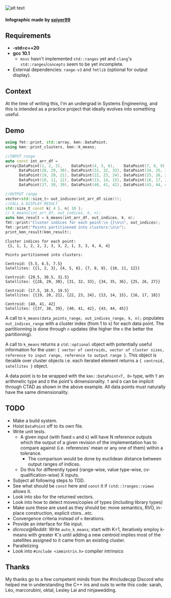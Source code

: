 ![alt text](https://i.imgur.com/RBXzdQ8.png)
#### Infographic made by [spiyer99](https://github.com/spiyer99)
## Requirements
- **-std=c++20**
- **gcc 10.1**
    - `msvc` hasn't implemented `std::ranges` yet and `clang`'s `std::ranges`/`concepts` seem to be yet incomplete.
- External dependencies: `range-v3` and `fmtlib` (optional for output display).

## Context
At the time of writing this, I'm an undergrad in Systems Engineering, and this is intended as a practice project that ideally evolves into something useful.

## Demo
```cpp
using fmt::print, std::array, kmn::DataPoint;
using kmn::print_clusters, kmn::k_means;

//INPUT range
auto const int_arr_df =
array{DataPoint(1, 2, 3),    DataPoint(4, 5, 6),    DataPoint(7, 8, 9),
      DataPoint(28, 29, 30), DataPoint(31, 32, 33), DataPoint(34, 35, 36),
      DataPoint(19, 20, 21), DataPoint(22, 23, 24), DataPoint(25, 26, 27),
      DataPoint(10, 11, 12), DataPoint(13, 14, 15), DataPoint(16, 17, 18),
      DataPoint(37, 38, 39), DataPoint(40, 41, 42), DataPoint(43, 44, 45)};

//OUTPUT range
vector<std::size_t> out_indices(int_arr_df.size());
//CALL & DISPLAY RESULT
std::size_t const k{ 4 }, n{ 10 };
// k_means(int_arr_df, out_indices, k, n);
auto kmn_result = k_means(int_arr_df, out_indices, k, n);
fmt::print("Cluster indices for each point:\n {}\n\n", out_indices);
fmt::print("Points partitionned into clusters:\n\n");
print_kmn_result(kmn_result);
```
```
Cluster indices for each point:
 {1, 1, 1, 2, 2, 2, 3, 3, 2, 1, 3, 3, 4, 4, 4}

Points partitionned into clusters:

Centroid: {5.5, 6.5, 7.5}
Satellites: {{1, 2, 3}, {4, 5, 6}, {7, 8, 9}, {10, 11, 12}}

Centroid: {29.5, 30.5, 31.5}
Satellites: {{28, 29, 30}, {31, 32, 33}, {34, 35, 36}, {25, 26, 27}}

Centroid: {17.5, 18.5, 19.5}
Satellites: {{19, 20, 21}, {22, 23, 24}, {13, 14, 15}, {16, 17, 18}}

Centroid: {40, 41, 42}
Satellites: {{37, 38, 39}, {40, 41, 42}, {43, 44, 45}}
```
A call to `k_means(data_points_range, out_indices_range, k, n);` populates `out_indices_range` with a cluster index (from 1 to `k`) for each data point. The partitionning is done through `n` updates (the higher the `n` the better the partitioning).

A call to `k_means` returns a `std::optional` object with potentially useful information for the user: `{ vector of centroids, vector of cluster sizes, reference to input range, reference to output range }`. This object is iterable over cluster objects i.e. each iterated element returns a `{ centroid, satellites }` object.

A data point is to be wrapped with the `kmn::DataPoint<T, D>` type, with `T` an arithmetic type and `D` the point's dimensionality. `T` and `D` can be implicit through CTAD as shown in the above example. All data points must naturally have the same dimensionality.

## TODO
- Make a build system.
- Hoist `DataPoint` off to its own file.
- Write unit tests.
    - A given input (with fixed `n` and `k`) will have N reference outputs which the output of a given revision of the implementation has to compare against (i.e. references' mean or any one of them) within a tolerance.
        - The comparison would be done by euclidean distance between output ranges of indices.
    - Do this for differently typed (range-wise, value type-wise, cv-qualification-wise) X inputs.
- Subject all following steps to TDD.
- See what should be `const` here and `const` it if `(std::)ranges::views` allows it.
- Look into sbo for the returned vectors.
- Look into how to detect moves/copies of types (including library types)
- Make sure these are used as they should be: move semantics, RVO, in-place construction, explicit ctors...etc.
- Convergence criteria instead of `n` iterations.
- Provide an interface for file input.
- *dicroce@Reddit*: Write `auto_k_means`; start with K=1, iteratively employ k-means with greater K's until adding a new centroid implies most of the satellites assigned to it came from an existing cluster.
- Parallelizing
- Look into `#include <immintrin.h>` compiler intrinsics

## Thanks
My thanks go to a few competent minds from the #includecpp Discord who helped me in understanding the C++ ins and outs to write this code: sarah, Léo, marcorubini, oktal, Lesley Lai and ninjawedding.
